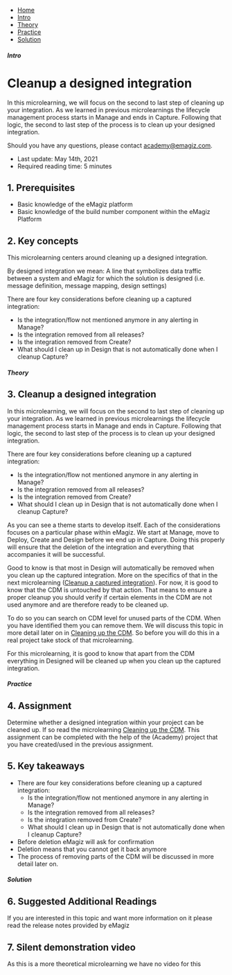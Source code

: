 <div class="ez-academy">
    <div class="ez-academy__body">
        <main class="micro-learning">
        <ul class="doc-nav">
            <li class="doc-nav__item"><a href="../../docs/microlearning/intermediate-lifecycle-management-index" class="doc-nav__link">Home</a></li>
            <li class="doc-nav__item"><a href="#intro" class="doc-nav__link">Intro</a></li>
            <li class="doc-nav__item"><a href="#theory" class="doc-nav__link">Theory</a></li>
            <li class="doc-nav__item"><a href="#practice" class="doc-nav__link">Practice</a></li>
            <li class="doc-nav__item"><a href="#solution" class="doc-nav__link">Solution</a></li>
        </ul>

<div class="doc">

##### Intro

# Cleanup a designed integration
 
In this microlearning, we will focus on the second to last step of cleaning up your integration. As we learned in previous microlearnings the lifecycle management process starts in Manage and ends in Capture. Following that logic, the second to last step of the process is to clean up your designed integration.

Should you have any questions, please contact academy@emagiz.com.

- Last update: May 14th, 2021
- Required reading time: 5 minutes

## 1. Prerequisites
- Basic knowledge of the eMagiz platform
- Basic knowledge of the build number component within the eMagiz Platform

## 2. Key concepts
This microlearning centers around cleaning up a designed integration.

By designed integration we mean: A line that symbolizes data traffic between a system and eMagiz for which the solution is designed (i.e. message definition, message mapping, design settings)

There are four key considerations before cleaning up a captured integration:

- Is the integration/flow not mentioned anymore in any alerting in Manage?
- Is the integration removed from all releases?
- Is the integration removed from Create?
- What should I clean up in Design that is not automatically done when I cleanup Capture?

##### Theory
  
## 3. Cleanup a designed integration

In this microlearning, we will focus on the second to last step of cleaning up your integration. As we learned in previous microlearnings the lifecycle management process starts in Manage and ends in Capture. Following that logic, the second to last step of the process is to clean up your designed integration.

There are four key considerations before cleaning up a captured integration:

- Is the integration/flow not mentioned anymore in any alerting in Manage?
- Is the integration removed from all releases?
- Is the integration removed from Create?
- What should I clean up in Design that is not automatically done when I cleanup Capture?

As you can see a theme starts to develop itself. Each of the considerations focuses on a particular phase within eMagiz. We start at Manage, move to Deploy, Create and Design before we end up in Capture. Doing this properly will ensure that the deletion of the integration and everything that accompanies it will be successful.

Good to know is that most in Design will automatically be removed when you clean up the captured integration. More on the specifics of  that in the next microlearning ([Cleanup a captured integration](novice-lifecycle-management-cleanup-a-captured-integration.md)). For now, it is good to know that the CDM is untouched by that action. That means to ensure a proper cleanup you should verify if certain elements in the CDM are not used anymore and are therefore ready to be cleaned up.

To do so you can search on CDM level for unused parts of the CDM. When you have identified them you can remove them. We will discuss this topic in more detail later on in [Cleaning up the CDM](intermediate-defining-your-message-structures-cleaning-up-the-cdm.md). So before you will do this in a real project take stock of that microlearning.

For this microlearning, it is good to know that apart from the CDM everything in Designed will be cleaned up when you clean up the captured integration.

##### Practice

## 4. Assignment

Determine whether a designed integration within your project can be cleaned up. If so read the microlearning [Cleaning up the CDM](intermediate-defining-your-message-structures-cleaning-up-the-cdm.md).
This assignment can be completed with the help of the (Academy) project that you have created/used in the previous assignment.

## 5. Key takeaways

- There are four key considerations before cleaning up a captured integration:
    - Is the integration/flow not mentioned anymore in any alerting in Manage?
    - Is the integration removed from all releases?
    - Is the integration removed from Create?
    - What should I clean up in Design that is not automatically done when I cleanup Capture?
- Before deletion eMagiz will ask for confirmation
- Deletion means that you cannot get it back anymore
- The process of removing parts of the CDM will be discussed in more detail later on.

##### Solution

## 6. Suggested Additional Readings

If you are interested in this topic and want more information on it please read the release notes provided by eMagiz

## 7. Silent demonstration video

As this is a more theoretical microlearning we have no video for this

</div>
</main>
</div>
</div>
